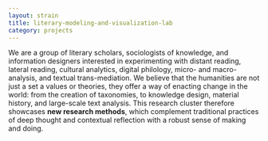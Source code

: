 ```yaml
---
layout: strain
title: literary-modeling-and-visualization-lab
category: projects
---
```


<!-- A 75-100 word paragraph describing the motivation behind these projects -->

We are a group of literary scholars, sociologists of knowledge, and
information designers interested in experimenting with distant reading,
lateral reading, cultural analytics, digital philology, micro- and
macro-analysis, and textual trans-mediation. We believe that the humanities
are not just a set a values or theories, they offer a way of enacting change
in the world: from the creation of taxonomies, to knowledge design, material
history, and large-scale text analysis. This research cluster therefore
showcases **new research methods**, which complement traditional practices of
deep thought and contextual reflection with a robust sense of making and
doing.

